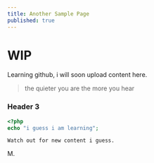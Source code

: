 ```yaml
---
title: Another Sample Page
published: true
---
```


# [](#header-1)WIP

Learning github, i will soon upload content here.

>the quieter you are the more you hear

### [](#header-3)Header 3

```php
<?php
echo "i guess i am learning";
```

```
Watch out for new content i guess.
```
M.